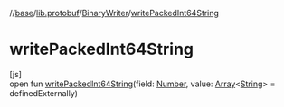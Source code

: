 //[base](../../../index.md)/[lib.protobuf](../index.md)/[BinaryWriter](index.md)/[writePackedInt64String](write-packed-int64-string.md)

# writePackedInt64String

[js]\
open fun [writePackedInt64String](write-packed-int64-string.md)(field: [Number](https://kotlinlang.org/api/latest/jvm/stdlib/kotlin/-number/index.html), value: [Array](https://kotlinlang.org/api/latest/jvm/stdlib/kotlin/-array/index.html)&lt;[String](https://kotlinlang.org/api/latest/jvm/stdlib/kotlin/-string/index.html)&gt; = definedExternally)
